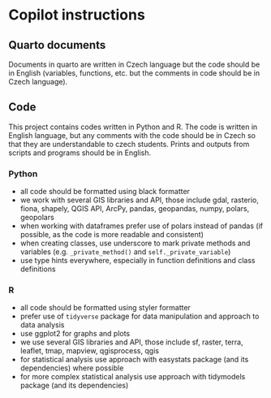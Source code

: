 # Copilot instructions

## Quarto documents

Documents in quarto are written in Czech language but the code should be in English (variables, functions, etc. but the comments in code should be in Czech language).

## Code

This project contains codes written in Python and R. The code is written in English language, but any comments with the code should be in Czech so that they are understandable to czech students. Prints and outputs from scripts and programs should be in English.

### Python

- all code should be formatted using black formatter
- we work with several GIS libraries and API, those include gdal, rasterio, fiona, shapely, QGIS API, ArcPy, pandas, geopandas, numpy, polars, geopolars
- when working with dataframes prefer use of polars instead of pandas (if possible, as the code is more readable and consistent)
- when creating classes, use underscore to mark private methods and variables (e.g. `_private_method()` and `self._private_variable`)
- use type hints everywhere, especially in function definitions and class definitions

### R

- all code should be formatted using styler formatter
- prefer use of `tidyverse` package for data manipulation and approach to data analysis
- use ggplot2 for graphs and plots
- we use several GIS libraries and API, those include sf, raster, terra, leaflet, tmap, mapview, qgisprocess, qgis
- for statistical analysis use approach with easystats package (and its dependencies) where possible
- for more complex statistical analysis use approach with tidymodels package (and its dependencies)

